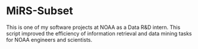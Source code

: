 # MiRS-Subset

This is one of my software projects at NOAA as a Data R&D intern. This script improved the efficiency of information retrieval and data mining tasks for NOAA engineers and scientists. 
